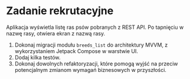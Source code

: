 # Zadanie rekrutacyjne

Aplikacja wyświetla listę ras psów pobranych z REST API. Po tapnięciu w nazwę rasy, otwiera ekran z nazwą rasy.

1. Dokonaj migracji modułu `breeds_list` do architektury MVVM, z wykorzystaniem Jetpack Compose w warstwie UI.
2. Dodaj kilka testów.
3. Dokonaj dowolnych refaktoryzacji, które pomogą wyjść na przeciw potencjalnym zmianom wymagań biznesowych w przyszłości.
